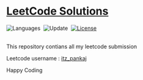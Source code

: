 
# [LeetCode Solutions](https://leetcode.com/problemset/all/)


![Languages](https://img.shields.io/badge/Language-C%2B%2B,Python-important)&nbsp;
![Update](https://img.shields.io/badge/Update-Daily-brightgreen)&nbsp;
[![License](https://img.shields.io/badge/License-MIT-informational)](./LICENSE.md)&nbsp;<br><br>

This repository contians all my leetcode submission 

Leetcode username : [itz_pankaj](https://leetcode.com/itz_pankaj/)

Happy Coding 
